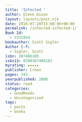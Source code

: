 ```yaml
---
title: 'Infected '
author: Glenn Dixon
layout: layouts/post.njk
date: 2018-07-28T15:08:06+00:00
permalink: /infected-infected-1/
Book Id:
  - 2331954
bookauthor: Scott Sigler
Author l-f:
  - Sigler, Scott
isbn: 307406105
isbn13: 9780307406101
myrating: ★★★★★
publisher: Crown
pages: 342
yearpublished: 2008
status: read
categories:
  - GoodReads
  - Uncategorized
tags:
  - posts
  - books
---
```

